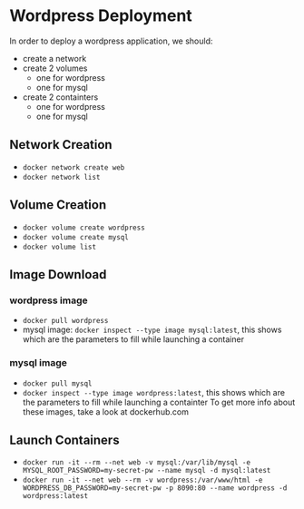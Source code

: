 # Wordpress Deployment
In order to deploy a wordpress application, we should: 
- create a network
- create 2 volumes
  - one for wordpress
  - one for mysql
- create 2 containters
  - one for wordpress
  - one for mysql

## Network Creation
- `docker network create web`
- `docker network list`

## Volume Creation
- `docker volume create wordpress`
- `docker volume create mysql`
- `docker volume list`

## Image Download
### wordpress image
- `docker pull wordpress`
- mysql image: `docker inspect --type image mysql:latest`, this shows which are the parameters to fill while launching a container

### mysql image
- `docker pull mysql`
- `docker inspect --type image wordpress:latest`, this shows which are the parameters to fill while launching a containter
To get more info about these images, take a look at dockerhub.com

## Launch Containers
- `docker run -it --rm --net web -v mysql:/var/lib/mysql -e MYSQL_ROOT_PASSWORD=my-secret-pw --name mysql -d mysql:latest`
- `docker run -it --net web --rm -v wordpress:/var/www/html -e WORDPRESS_DB_PASSWORD=my-secret-pw -p 8090:80 --name wordpress -d wordpress:latest`